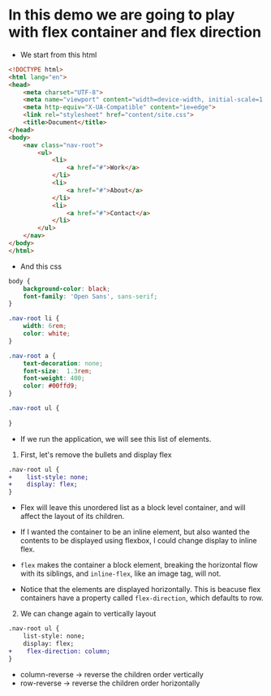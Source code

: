 # In this demo we are going to play with flex container and flex direction

* We start from this html

```html
<!DOCTYPE html>
<html lang="en">
<head>
    <meta charset="UTF-8">
    <meta name="viewport" content="width=device-width, initial-scale=1.0">
    <meta http-equiv="X-UA-Compatible" content="ie=edge">
    <link rel="stylesheet" href="content/site.css">
    <title>Document</title>
</head>
<body>
    <nav class="nav-root">
        <ul>
            <li>
                <a href="#">Work</a>
            </li>
            <li>
                <a href="#">About</a>
            </li>
            <li>
                <a href="#">Contact</a>
            </li>
        </ul>
    </nav>
</body>
</html>
```

* And this css

```css
body {
    background-color: black;
    font-family: 'Open Sans', sans-serif;
}

.nav-root li {
    width: 6rem;
    color: white;
}

.nav-root a {
    text-decoration: none;
    font-size:  1.3rem;
    font-weight: 400;
    color: #00ffd9;
}

.nav-root ul {
    
}
```

* If we run the application, we will see this list of elements.

1. First, let's remove the bullets and display flex

```diff site.css
.nav-root ul {
+    list-style: none;
+    display: flex;
}
```

* Flex will leave this unordered list as a block level container, and will affect the layout of its children. 
* If I wanted the container to be an inline element, but also wanted the contents to be displayed using flexbox, I could change display to inline flex.
* `flex` makes the container a block element, breaking the horizontal flow with its siblings, and `inline-flex`, like an image tag, will not.

* Notice that the elements are displayed horizontally. This is beacuse flex containers have a property called `flex-direction`, which defaults to row.

2. We can change again to vertically layout

```diff
.nav-root ul {
    list-style: none;
    display: flex;
+    flex-direction: column;
}
```

* column-reverse -> reverse the children order vertically
* row-reverse -> reverse the children order horizontally